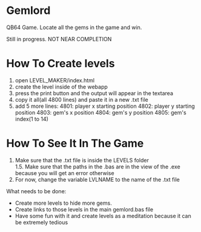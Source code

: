 # Gemlord
QB64 Game. Locate all the gems in the game and win.

Still in progress.
NOT NEAR COMPLETION

# How To Create levels
1. open LEVEL_MAKER/index.html
2. create the level inside of the webapp
3. press the print button and the output will appear in the textarea
4. copy it all(all 4800 lines) and paste it in a new .txt file
5. add 5 more lines:
  4801: player x starting position
  4802: player y starting position
  4803: gem's x position
  4804: gem's y position
  4805: gem's index(1 to 14)

# How To See It In The Game
1. Make sure that the .txt file is inside the LEVELS folder<br>
1.5. Make sure that the paths in the .bas are in the view of the .exe because you will get an error otherwise 
2. For now, change the variable LVLNAME to the name of the .txt file

What needs to be done:
<ul><li>
Create more levels to hide more gems.
</li><li>
Create links to those levels in the main gemlord.bas file
</li><li>
Have some fun with it and create levels as a meditation because it can be extremely tedious
</li></ul>
